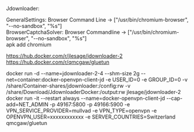 Jdownloader:

GeneralSettings: Browser Command Line -> ["/usr/bin/chromium-browser", "--no-sandbox", "%s"] </br>
BrowserCaptchaSolver: Browser Commandline -> ["/usr/bin/chromium-browser", "--no-sandbox", "%s"]</br>
apk add chromium</br>

https://hub.docker.com/r/jlesage/jdownloader-2</br>
https://hub.docker.com/r/qmcgaw/gluetun</br>

docker run -d --name=jdownloader-2-4  --shm-size 2g --net=container:docker-openvpn-client-jd -e USER_ID=0 -e GROUP_ID=0 -v /share/Container-shares/jdownloader:/config:rw -v /share/Download/JdownloaderDocker:/output:rw jlesage/jdownloader-2</br>
docker run -it --restart always --name=docker-openvpn-client-jd --cap-add=NET_ADMIN -p 49167:5800 -p 49166:5900 -e VPN_SERVICE_PROVIDER=mullvad -e VPN_TYPE=openvpn -e OPENVPN_USER=xxxxxxxxxxxx -e SERVER_COUNTRIES=Switzerland qmcgaw/gluetun</br>

